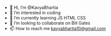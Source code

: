 - 👋 Hi, I’m @KavyaBhartia
- 👀 I’m interested in coding
- 🌱 I’m currently learning JS HTML CSS
- 💞️ I’m looking to collaborate on Bill Gates
- 📫 How to reach me kavyabhartia10@gmail.com

<!---
KavyaBhartia/KavyaBhartia is a ✨ special ✨ repository because its `README.md` (this file) appears on your GitHub profile.
You can click the Preview link to take a look at your changes.
--->
